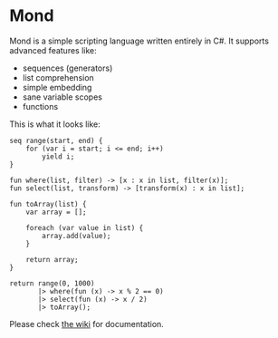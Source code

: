  Mond
==========

Mond is a simple scripting language written entirely in C#. It supports advanced features like:
* sequences (generators)
* list comprehension
* simple embedding
* sane variable scopes
* functions

This is what it looks like:
```
seq range(start, end) {
    for (var i = start; i <= end; i++)
        yield i;
}

fun where(list, filter) -> [x : x in list, filter(x)];
fun select(list, transform) -> [transform(x) : x in list];

fun toArray(list) {
    var array = [];

    foreach (var value in list) {
        array.add(value);
    }

    return array;
}

return range(0, 1000)
       |> where(fun (x) -> x % 2 == 0)
       |> select(fun (x) -> x / 2)
       |> toArray();
```

Please check [the wiki](https://github.com/Rohansi/Mond/wiki) for documentation.
